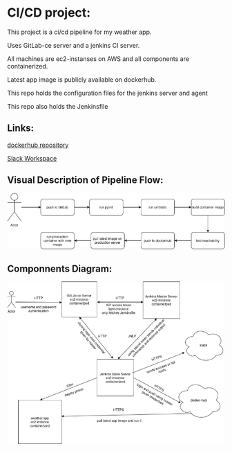 # CI/CD project:
This project is a ci/cd pipeline for my weather app.

Uses GitLab-ce server and a jenkins CI server.

All machines are ec2-instanses on AWS and all components are containerized.

Latest app image is publicly available on dockerhub.

This repo holds the configuration files for the jenkins server and agent

This repo also holds the Jenkinsfile


## Links:

[dockerhub repository](https://hub.docker.com/r/hilelsagi/sagi_weather_app_img)

[Slack Workspace](https://app.slack.com/client/T08DS1QJJHH/C08DBHB90JK)

## Visual Description of Pipeline Flow:
![Pipeline Visual Description](images/pipeline.png)

## Componnents Diagram:
![Jenkins Components Uml](images/components_pipeline.png)

